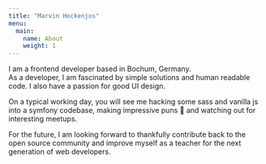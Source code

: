 ```yaml
---
title: "Marvin Hockenjos"
menu: 
  main:
    name: About
    weight: 1
---
```


I am a frontend developer based in Bochum, Germany.  
As a developer, I am fascinated by simple solutions and human readable code. I also have a passion for good UI design.

On a typical working day, you will see me hacking some sass and vanilla js into a symfony codebase, making impressive puns 🤔 and watching out for interesting meetups.

For the future, I am looking forward to thankfully contribute back to the open source community and improve myself as a teacher for the next generation of web developers.
